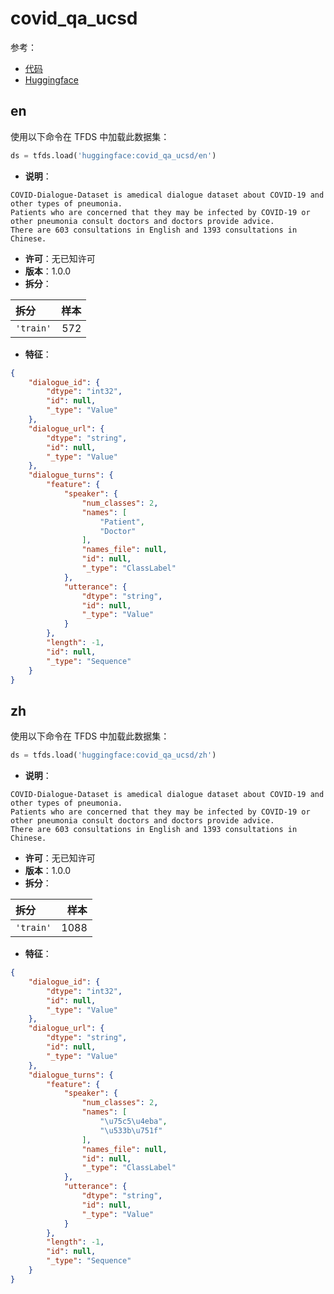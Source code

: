 # covid_qa_ucsd

参考：

- [代码](https://github.com/huggingface/datasets/blob/master/datasets/covid_qa_ucsd)
- [Huggingface](https://huggingface.co/datasets/covid_qa_ucsd)

## en

使用以下命令在 TFDS 中加载此数据集：

```python
ds = tfds.load('huggingface:covid_qa_ucsd/en')
```

- **说明**：

```
COVID-Dialogue-Dataset is amedical dialogue dataset about COVID-19 and other types of pneumonia.
Patients who are concerned that they may be infected by COVID-19 or other pneumonia consult doctors and doctors provide advice.
There are 603 consultations in English and 1393 consultations in Chinese.
```

- **许可**：无已知许可
- **版本**：1.0.0
- **拆分**：

拆分 | 样本
:-- | --:
`'train'` | 572

- **特征**：

```json
{
    "dialogue_id": {
        "dtype": "int32",
        "id": null,
        "_type": "Value"
    },
    "dialogue_url": {
        "dtype": "string",
        "id": null,
        "_type": "Value"
    },
    "dialogue_turns": {
        "feature": {
            "speaker": {
                "num_classes": 2,
                "names": [
                    "Patient",
                    "Doctor"
                ],
                "names_file": null,
                "id": null,
                "_type": "ClassLabel"
            },
            "utterance": {
                "dtype": "string",
                "id": null,
                "_type": "Value"
            }
        },
        "length": -1,
        "id": null,
        "_type": "Sequence"
    }
}
```

## zh

使用以下命令在 TFDS 中加载此数据集：

```python
ds = tfds.load('huggingface:covid_qa_ucsd/zh')
```

- **说明**：

```
COVID-Dialogue-Dataset is amedical dialogue dataset about COVID-19 and other types of pneumonia.
Patients who are concerned that they may be infected by COVID-19 or other pneumonia consult doctors and doctors provide advice.
There are 603 consultations in English and 1393 consultations in Chinese.
```

- **许可**：无已知许可
- **版本**：1.0.0
- **拆分**：

拆分 | 样本
:-- | --:
`'train'` | 1088

- **特征**：

```json
{
    "dialogue_id": {
        "dtype": "int32",
        "id": null,
        "_type": "Value"
    },
    "dialogue_url": {
        "dtype": "string",
        "id": null,
        "_type": "Value"
    },
    "dialogue_turns": {
        "feature": {
            "speaker": {
                "num_classes": 2,
                "names": [
                    "\u75c5\u4eba",
                    "\u533b\u751f"
                ],
                "names_file": null,
                "id": null,
                "_type": "ClassLabel"
            },
            "utterance": {
                "dtype": "string",
                "id": null,
                "_type": "Value"
            }
        },
        "length": -1,
        "id": null,
        "_type": "Sequence"
    }
}
```
